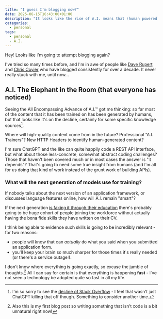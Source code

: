 ```yaml
---
title: "I guess I'm blogging now?"
date: 2025-06-15T16:43:00+01:00
description: "It looks like the rise of A.I. means that (human powered) content might be more relevant than ever?"
categories:
  - personal
tags:
  - personal
  - A.I.
---
```


Hey! Looks like I'm going to attempt blogging again?

I've tried so many times before, and I'm in awe of people like [Dave Rupert](https://daverupert.com/) and [Chris Coyier](https://chriscoyier.net/) who have blogged consistently for over a decade. It never really stuck with me, until now…

## A.I. The Elephant in the Room (that everyone has noticed)

Seeing the All Encompassing Advance of A.I.™ got me thinking: so far most of the content that it has been trained on has been generated by humans, but that looks like it's on the decline, certainly for some specific knowledge sources[^1].

Where will high-quality content come from in the future? Professional "A.I. Trainers"? New HTTP Headers to identify human-generated content?

I'm sure ChatGPT and the like can quite happily code a REST API interface, but what about those less-concrete, somewhat abstract coding challenges? Those that haven't been covered much or in most cases the answer is "it depends"? That's going to need some true insight from humans (and I'm all for us doing that kind of work instead of the grunt work of building APIs).

### What will the next generation of models use for training?

If nobody talks about the next version of an application framework, or discusses language features online, how will A.I. remain "smart"?

If the next generation [is faking it through their education](https://www.theguardian.com/education/2025/jun/15/thousands-of-uk-university-students-caught-cheating-using-ai-artificial-intelligence-survey) there's probably going to be huge cohort of people joining the workforce without actually having the bona fide skills they have written on their CV.

I think being able to evidence such skills is going to be incredibly relevant - for two reasons:

* people will know that can *actually* do what you said when you submitted an application form.
* you'll keep your brain so much sharper for those times it's really needed (or there's a service outage!).

I don't know where everything is going exactly, so excuse the jumble of thoughts.[^2] All I can say for certain is that everything is happening **fast** - I've not seen a technology be adopted quite so fast in all my life.

[^1]: I'm so sorry to see the [decline of Stack Overflow](https://blog.pragmaticengineer.com/stack-overflow-is-almost-dead/) - I feel that wasn't just ChatGPT killing that off though. Something to consider another time.

[^2]: Also this is my first blog post so writing something that isn't code is a bit unnatural right now!
